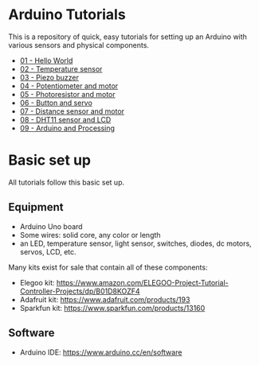 # Arduino Tutorials

This is a repository of quick, easy tutorials for setting up an Arduino with
various sensors and physical components.

- [01 - Hello World](01-hello-world.md)
- [02 - Temperature sensor](02-temperature-sensor.md)
- [03 - Piezo buzzer](03-jingle-bells.md)
- [04 - Potentiometer and motor](04-potentiometer-motor.md)
- [05 - Photoresistor and motor](05-photoresistor-servo.md) 
- [06 - Button and servo](button-servo-mover)
- [07 - Distance sensor and motor](distance-sensor-motor)
- [08 - DHT11 sensor and LCD](temp-sensor-lcd-display)
- [09 - Arduino and Processing](arduino-and-processing)

# Basic set up

All tutorials follow this basic set up.

## Equipment

- Arduino Uno board
- Some wires: solid core, any color or length
- an LED, temperature sensor, light sensor, switches, diodes, dc motors, servos, LCD, etc.

Many kits exist for sale that contain all of these components:
- Elegoo kit: [https://www.amazon.com/ELEGOO-Project-Tutorial-Controller-Projects/dp/B01D8KOZF4 ](https://www.amazon.com/ELEGOO-Project-Tutorial-Controller-Projects/dp/B01D8KOZF4)
- Adafruit kit: [https://www.adafruit.com/products/193 ](https://www.adafruit.com/products/193)
- Sparkfun kit: [https://www.sparkfun.com/products/13160 ](https://www.sparkfun.com/products/13160)


## Software

- Arduino IDE: [https://www.arduino.cc/en/software ](https://www.arduino.cc/en/software)

